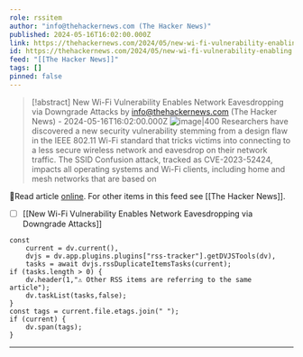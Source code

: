 ```yaml
---
role: rssitem
author: "info@thehackernews.com (The Hacker News)"
published: 2024-05-16T16:02:00.000Z
link: https://thehackernews.com/2024/05/new-wi-fi-vulnerability-enabling.html
id: https://thehackernews.com/2024/05/new-wi-fi-vulnerability-enabling.html
feed: "[[The Hacker News]]"
tags: []
pinned: false
---
```


> [!abstract] New Wi-Fi Vulnerability Enables Network Eavesdropping via Downgrade Attacks by info@thehackernews.com (The Hacker News) - 2024-05-16T16:02:00.000Z
> <span class="rss-image">![image|400](https://blogger.googleusercontent.com/img/b/R29vZ2xl/AVvXsEj6d7Gzb_h-iUyW-ZV9K-72UmwGBH5s6LAObmfDc7t5yM8sjbhw5BiJ1tl6YYaIyz7rDm3A0V6yivf7rF9438dH0cguzgTV821Tn0TbVubAm7qfWQZjXHfyVF2sbH-72wMa6elHZq8sGiW6VomBjgRLgcAersRKeraJa16BdWZkU04X5WSAfRLEsFfjoAKT/s1600/wifi.png)</span> Researchers have discovered a new security vulnerability stemming from a design flaw in the IEEE 802.11 Wi-Fi standard that tricks victims into connecting to a less secure wireless network and eavesdrop on their network traffic. The SSID Confusion attack, tracked as CVE-2023-52424, impacts all operating systems and Wi-Fi clients, including home and mesh networks that are based on

🔗Read article [online](https://thehackernews.com/2024/05/new-wi-fi-vulnerability-enabling.html). For other items in this feed see [[The Hacker News]].

- [ ] [[New Wi-Fi Vulnerability Enables Network Eavesdropping via Downgrade Attacks]]

~~~dataviewjs
const
    current = dv.current(),
	dvjs = dv.app.plugins.plugins["rss-tracker"].getDVJSTools(dv),
	tasks = await dvjs.rssDuplicateItemsTasks(current);
if (tasks.length > 0) {
	dv.header(1,"⚠ Other RSS items are referring to the same article");
    dv.taskList(tasks,false);
}
const tags = current.file.etags.join(" ");
if (current) {
	dv.span(tags);
}
~~~

- - -
